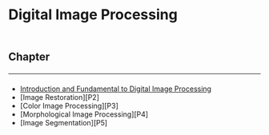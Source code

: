 <!--markdown practice-->
# Digital Image Processing

## </br>Chapter<hr/>

- [Introduction and Fundamental to Digital Image Processing][P1]
- [Image Restoration][P2]
- [Color Image Processing][P3]
- [Morphological Image Processing][P4]
- [Image Segmentation][P5]





<!--Links-->
[P1]: https://github.com/HasanTarik-REC/Note-Collections/blob/Feature/Fourth%20Year/Even%20Semester/Operating%20System/Introduction/Introduction.md
<!--End-->
